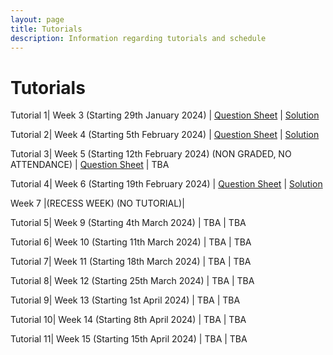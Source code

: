 ```yaml
---
layout: page
title: Tutorials
description: Information regarding tutorials and schedule 
---
```


# Tutorials

Tutorial 1| Week 3 (Starting 29th January 2024) | [Question Sheet](https://weiserlab.github.io/wirelessnetworking/Tutorial1_amended.pdf) | [Solution](https://weiserlab.github.io/wirelessnetworking/tut1_solution.pdf)

Tutorial 2| Week 4 (Starting 5th February 2024) | [Question Sheet](https://weiserlab.github.io/wirelessnetworking/Tutorial2_v2.pdf) | [Solution](https://weiserlab.github.io/wirelessnetworking/Tutorial2_Solutions.pdf)

Tutorial 3| Week 5 (Starting 12th February 2024) (NON GRADED, NO ATTENDANCE) | [Question Sheet](https://weiserlab.github.io/wirelessnetworking/Tutorial3.pdf)  | TBA

Tutorial 4| Week 6 (Starting 19th February 2024) | [Question Sheet](https://weiserlab.github.io/wirelessnetworking/Tutorial4.pdf) | [Solution](https://weiserlab.github.io/wirelessnetworking/Tutorial4_solution.pdf)

Week 7  |(RECESS WEEK) (NO TUTORIAL)|

Tutorial 5| Week 9 (Starting 4th March 2024) | TBA | TBA

Tutorial 6| Week 10 (Starting 11th March 2024) | TBA | TBA

Tutorial 7| Week 11 (Starting 18th March 2024) | TBA | TBA

Tutorial 8| Week 12 (Starting 25th March 2024) | TBA | TBA

Tutorial 9| Week 13 (Starting 1st April 2024) | TBA | TBA

Tutorial 10| Week 14 (Starting 8th April 2024) | TBA | TBA

Tutorial 11| Week 15 (Starting 15th April 2024) | TBA | TBA
